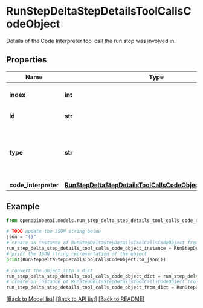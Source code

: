 # RunStepDeltaStepDetailsToolCallsCodeObject

Details of the Code Interpreter tool call the run step was involved in.

## Properties

Name | Type | Description | Notes
------------ | ------------- | ------------- | -------------
**index** | **int** | The index of the tool call in the tool calls array. | 
**id** | **str** | The ID of the tool call. | [optional] 
**type** | **str** | The type of tool call. This is always going to be &#x60;code_interpreter&#x60; for this type of tool call. | 
**code_interpreter** | [**RunStepDeltaStepDetailsToolCallsCodeObjectCodeInterpreter**](RunStepDeltaStepDetailsToolCallsCodeObjectCodeInterpreter.md) |  | [optional] 

## Example

```python
from openapiopenai.models.run_step_delta_step_details_tool_calls_code_object import RunStepDeltaStepDetailsToolCallsCodeObject

# TODO update the JSON string below
json = "{}"
# create an instance of RunStepDeltaStepDetailsToolCallsCodeObject from a JSON string
run_step_delta_step_details_tool_calls_code_object_instance = RunStepDeltaStepDetailsToolCallsCodeObject.from_json(json)
# print the JSON string representation of the object
print(RunStepDeltaStepDetailsToolCallsCodeObject.to_json())

# convert the object into a dict
run_step_delta_step_details_tool_calls_code_object_dict = run_step_delta_step_details_tool_calls_code_object_instance.to_dict()
# create an instance of RunStepDeltaStepDetailsToolCallsCodeObject from a dict
run_step_delta_step_details_tool_calls_code_object_from_dict = RunStepDeltaStepDetailsToolCallsCodeObject.from_dict(run_step_delta_step_details_tool_calls_code_object_dict)
```
[[Back to Model list]](../README.md#documentation-for-models) [[Back to API list]](../README.md#documentation-for-api-endpoints) [[Back to README]](../README.md)


